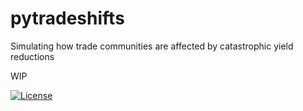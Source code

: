 # pytradeshifts

Simulating how trade communities are affected by catastrophic yield reductions

WIP


[![License](https://img.shields.io/badge/License-Apache_2.0-blue.svg)](https://opensource.org/licenses/Apache-2.0)


